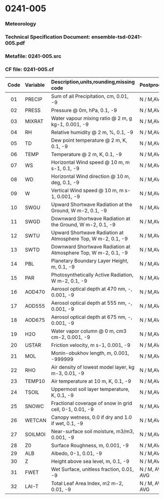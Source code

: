# 0241-005
### Meteorology
### Technical Specification Document: ensemble-tsd-0241-005.pdf
### Metafile: 0241-005.src
### CF file: 0241-005.cf
|Code|Variable|Description,units,rounding,missing code|Postprocessing|
|:-:|:-|:-|:-|
|01|PRECIP|Sum of all Precipitation, cm, 0.01, -9|N / M,AVG / MD|
|02|PRESS|Pressure @ 0m, hPa, 0.1, -9|N / M,AVG / MD|
|03|MIXRAT|Water vapour mixing ratio @ 2 m, g kg-1, 0.001, -9|N / M,AVG / MD|
|04|RH|Relative humidity @ 2 m, %, 0.1, -9|N / M,AVG / MD|
|05|TD|Dew point temperature @ 2 m, K, 0.1, -9|N / M,AVG / MD|
|06|TEMP|Temperature @ 2 m, K, 0.1, -9|N / M,AVG / MD|
|07|WS|Horizontal Wind speed @ 10 m, m s-1, 0.1, -9|N / M,AVG / MD|
|08|WD|Horizontal Wind direction @ 10 m, deg, 0.1, -9|N / M,AVG / MD|
|09|W|Vertical Wind speed @ 10 m, m s-1, 0.001, -9|N / M,AVG / MD|
|10|SWGU|Upward Shortwave Radiation at the Ground, W m-2, 0.1, -9|N / M,AVG / MD|
|11|SWGD|Downward Shortwave Radiation at the Ground, W m-2, 0.1, -9|N / M,AVG / MD|
|12|SWTU|Upward Shortwave Radiation at Atmosphere Top, W m-2, 0.1, -9|N / M,AVG / MD|
|13|SWTD|Downward Shortwave Radiation at Atmosphere Top, W m-2, 0.1, -9|N / M,AVG / MD|
|14|PBL|Planetary Boundary Layer Height, m, 0.1, -9|N / M,AVG / MD|
|15|PAR|Photosynthetically Active Radiation, W m-2, 0.1, -9|N / M,AVG / MD|
|16|AOD470|Aerosol optical depth at 470 nm, -, 0.001, -9|N / M,AVG / MD|
|17|AOD555|Aerosol optical depth at 555 nm, -, 0.001, -9|N / M,AVG / MD|
|18|AOD675|Aerosol optical depth at 675 nm, -, 0.001, -9|N / M,AVG / MD|
|19|H2O|Water vapor column @ 0 m, cm3 cm-2, 0.001, -9|N / M,AVG / MD|
|20|USTAR|Friction velocity, m s-1, 0.001, -9|N / M,AVG / MD|
|21|MOL|Monin-obukhov length, m, 0.001, -999999|N / M,AVG / MD|
|22|RHO|Air density of lowest model layer, kg m-3, 0.01, -9|N / M,AVG / MD|
|23|TEMP10|Air temperature at 10 m, K, 0.1, -9|N / M,AVG / MD|
|24|TSOIL|Uppermost soil layer temperature, K, 0.1, -9|N / M,AVG / MD|
|25|SNOWC|Fractional coverage of snow in grid cell, 0-1, 0.01, -9|N / M,AVG / MD|
|26|WETCAN|Canopy wetness, 0.0 if dry and 1.0 if wet, 0.1, -9|N / M,AVG / MD|
|27|SOILMOI|Near-surface soil moisture, m3/m3, 0.001, -9|N / M,AVG / MD|
|28|Z0|Surface Roughness, m, 0.001, -9|N / M,AVG / MD|
|29|ALB|Albedo, 0-1, 0.01, -9|N / M,AVG / MD|
|30|Z|Height above sea level, m, 0.1, -9|N / M,AVG / MD|
|31|FWET|Wet Surface, unitless fraction, 0.01, -9|N / M, AVG / P, AVG|
|32|LAI-T|Total Leaf Area Index, m2 m-2, 0.01, -9|N / M, AVG / P, AVG|
